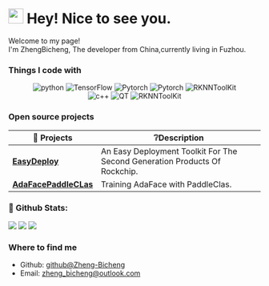 <h1><img src="https://emojis.slackmojis.com/emojis/images/1531849430/4246/blob-sunglasses.gif?1531849430" width="30" alt=""/> Hey! Nice to see you.</h1>

<p>Welcome to my page! <br/> I'm ZhengBicheng, The developer from China,currently living in Fuzhou. </p>

<h3>Things I code with</h3>
<p align="center">
    <img alt="python" src="https://img.shields.io/badge/Python-3572a5?style=flat-square&logo=python&logoColor=white">
    <img alt="TensorFlow" src="https://img.shields.io/badge/TensorFlow-ff6f00?style=flat-square&logo=tensorflow&logoColor=white">
    <img alt="Pytorch" src="https://img.shields.io/badge/Pytorch-ee4c2c?style=flat-square&logo=pytorch&logoColor=white">
    <img alt="Pytorch" src="https://img.shields.io/badge/Paddle-blueviolet?style=flat-square&logo=pytorch&logoColor=white">
    <img alt="RKNNToolKit" src="https://img.shields.io/badge/RKNNToolKit-red?style=flat-squar">
    <br/>
    <img alt="c++" src="https://img.shields.io/badge/C++-f34b7d?style=flat-square&logo=c%2b%2b">
    <img alt="QT" src="https://img.shields.io/badge/Qt-white?style=flat-square&logo=Qt">
    <img alt="RKNNToolKit" src="https://img.shields.io/badge/RKNPU2-red?style=flat-squar">
</p>

<h3>Open source projects</h3>

| 🎁 Projects                                                                               | ❔Description                                                               |
|-------------------------------------------------------------------------------------------|----------------------------------------------------------------------------|
| <a href="https://github.com/Zheng-Bicheng/EasyDeploy"><b>EasyDeploy</b></a>               | An Easy Deployment Toolkit For The Second Generation Products Of Rockchip. |
| <a href="https://github.com/Zheng-Bicheng/AdaFacePaddleCLas"><b>AdaFacePaddleCLas</b></a> | Training AdaFace with PaddleClas.                                          |

<h3>🌈 Github Stats:</h3>


<img src = "https://github-readme-stats.vercel.app/api?username=Zheng-Bicheng&bg_color=30,e96443,904e95&title_color=fff&text_color=fff">
<img src = "http://github-readme-streak-stats.herokuapp.com?user=Zheng-Bicheng&theme=dracula">
<img src = "https://github-profile-summary-cards.vercel.app/api/cards/profile-details?username=Zheng-Bicheng&theme=monokai">


<h3>Where to find me</h3>

- Github: [github@Zheng-Bicheng](https://github.com/Zheng-Bicheng)
- Email: [zheng_bicheng@outlook.com](mailto:zheng_bicheng@outlook.com)